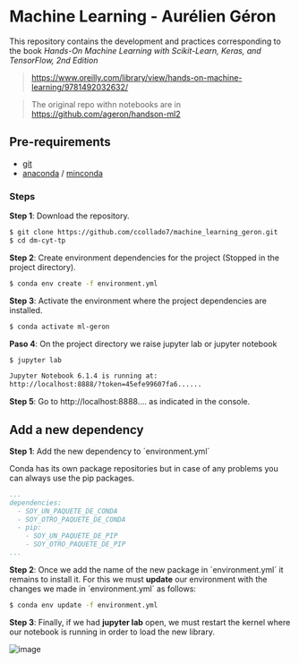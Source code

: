 # Machine Learning - Aurélien Géron
This repository contains the development and practices corresponding to the book *Hands-On Machine Learning with Scikit-Learn, Keras, and TensorFlow, 2nd Edition*

>https://www.oreilly.com/library/view/hands-on-machine-learning/9781492032632/


>The original repo withn notebooks are in https://github.com/ageron/handson-ml2


## Pre-requirements

* [git](https://git-scm.com/downloads)
* [anaconda](https://www.anaconda.com/products/individual) / [minconda](https://docs.conda.io/en/latest/miniconda.html)

### Steps

**Step 1**: Download the repository.

```bash
$ git clone https://github.com/ccollado7/machine_learning_geron.git
$ cd dm-cyt-tp
```

**Step 2**: Create environment dependencies for the project (Stopped in the project directory).

```bash
$ conda env create -f environment.yml
```

**Step 3**: Activate the environment where the project dependencies are installed.

```bash
$ conda activate ml-geron
```

**Paso 4**: On the project directory we raise jupyter lab or jupyter notebook

```bash
$ jupyter lab

Jupyter Notebook 6.1.4 is running at:
http://localhost:8888/?token=45efe99607fa6......
```

**Step 5**: Go to http://localhost:8888.... as indicated in the console.

## Add a new dependency

**Step 1**: Add the new dependency to ´environment.yml´

Conda has its own package repositories but in case of any problems you can always use the pip packages.

```yaml
...
dependencies:
  - SOY_UN_PAQUETE_DE_CONDA
  - SOY_OTRO_PAQUETE_DE_CONDA
  - pip:
    - SOY_UN_PAQUETE_DE_PIP
    - SOY_OTRO_PAQUETE_DE_PIP
...
```

**Step 2**: Once we add the name of the new package in ´environment.yml´ it remains to install it. For this we must **update** our environment with the changes we made in ´environment.yml´ as follows:

```bash
$ conda env update -f environment.yml
```
**Step 3**: Finally, if we had **jupyter lab** open, we must restart the kernel where our notebook is running in order to load the new library.

![image](https://user-images.githubusercontent.com/962480/145253730-365cb56b-ae26-41b0-a38d-41d505c9ea74.png)
